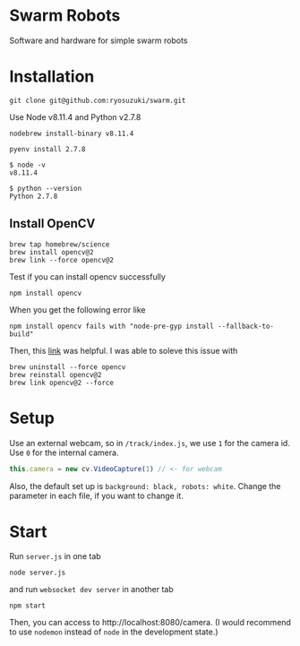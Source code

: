 # Swarm Robots
Software and hardware for simple swarm robots

# Installation

```
git clone git@github.com:ryosuzuki/swarm.git
```

Use Node v8.11.4 and Python v2.7.8

```
nodebrew install-binary v8.11.4
```

```
pyenv install 2.7.8
```

```
$ node -v
v8.11.4

$ python --version
Python 2.7.8
```

## Install OpenCV

```
brew tap homebrew/science
brew install opencv@2
brew link --force opencv@2
```


Test if you can install opencv successfully
```
npm install opencv
```

When you get the following error like
```
npm install opencv fails with "node-pre-gyp install --fallback-to-build"
```

Then, this [link](https://github.com/peterbraden/node-opencv/issues/472) was helpful. I was able to soleve this issue with

```
brew uninstall --force opencv
brew reinstall opencv@2
brew link opencv@2 --force
```


# Setup

Use an external webcam, so in `/track/index.js`, we use `1` for the camera id. Use `0` for the internal camera.

```js
this.camera = new cv.VideoCapture(1) // <- for webcam
```

Also, the default set up is `background: black, robots: white`.
Change the parameter in each file, if you want to change it.


# Start
Run `server.js` in one tab
```
node server.js
```

and run `websocket dev server` in another tab
```
npm start
```

Then, you can access to http://localhost:8080/camera.
(I would recommend to use `nodemon` instead of `node` in the development state.)
